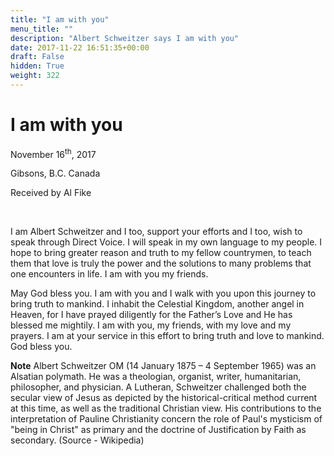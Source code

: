 ```yaml
---
title: "I am with you"
menu_title: ""
description: "Albert Schweitzer says I am with you"
date: 2017-11-22 16:51:35+00:00
draft: False
hidden: True
weight: 322
---
```

# I am with you

November 16<sup>th</sup>, 2017

Gibsons, B.C. Canada

Received by Al Fike

 

I am Albert Schweitzer and I too, support your efforts and I too, wish to speak through Direct Voice.  I will speak in my own language to my people. I hope to bring greater reason and truth to my fellow countrymen, to teach them that love is truly the power and the solutions to many problems that one encounters in life. I am with you my friends. 

May God bless you. I am with you and I walk with you upon this journey to bring truth to mankind. I inhabit the Celestial Kingdom, another angel in Heaven, for I have prayed diligently for the Father’s Love and He has blessed me mightily. I am with you, my friends, with my love and my prayers. I am at your service in this effort to bring truth and love to mankind. God bless you.


**Note** Albert Schweitzer OM (14 January 1875 – 4 September 1965) was an Alsatian polymath. He was a theologian, organist, writer, humanitarian, philosopher, and physician. A Lutheran, Schweitzer challenged both the secular view of Jesus as depicted by the historical-critical method current at this time, as well as the traditional Christian view. His contributions to the interpretation of Pauline Christianity concern the role of Paul's mysticism of "being in Christ" as primary and the doctrine of Justification by Faith as secondary. (Source - Wikipedia)